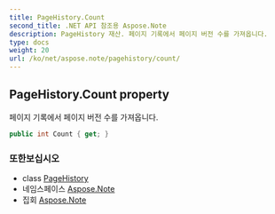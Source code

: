 ```yaml
---
title: PageHistory.Count
second_title: .NET API 참조용 Aspose.Note
description: PageHistory 재산. 페이지 기록에서 페이지 버전 수를 가져옵니다.
type: docs
weight: 20
url: /ko/net/aspose.note/pagehistory/count/
---
```

## PageHistory.Count property

페이지 기록에서 페이지 버전 수를 가져옵니다.

```csharp
public int Count { get; }
```

### 또한보십시오

* class [PageHistory](../)
* 네임스페이스 [Aspose.Note](../../pagehistory/)
* 집회 [Aspose.Note](../../../)


